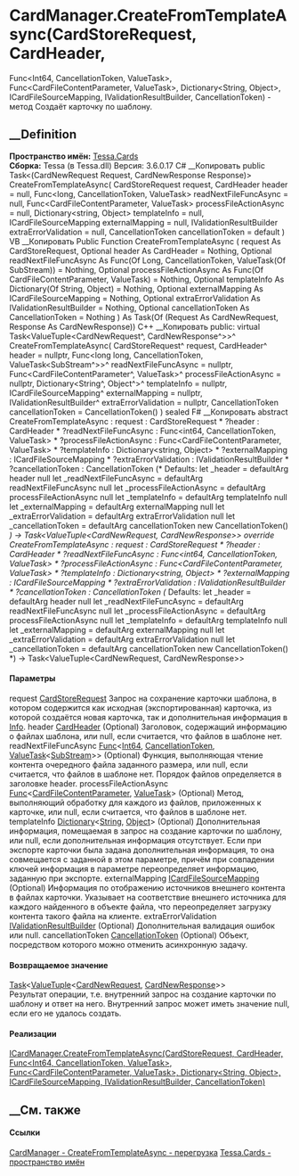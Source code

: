 # CardManager.CreateFromTemplateAsync(CardStoreRequest, CardHeader,
Func<Int64, CancellationToken, ValueTask<SubStream>>,
Func<CardFileContentParameter, ValueTask>, Dictionary<String, Object>,
ICardFileSourceMapping, IValidationResultBuilder, CancellationToken) - метод
Создаёт карточку по шаблону.
## __Definition
 **Пространство имён:** [Tessa.Cards](N_Tessa_Cards.htm)  
 **Сборка:** Tessa (в Tessa.dll) Версия: 3.6.0.17
C# __Копировать
     public Task<(CardNewRequest Request, CardNewResponse Response)> CreateFromTemplateAsync(
    	CardStoreRequest request,
    	CardHeader header = null,
    	Func<long, CancellationToken, ValueTask<SubStream>> readNextFileFuncAsync = null,
    	Func<CardFileContentParameter, ValueTask> processFileActionAsync = null,
    	Dictionary<string, Object> templateInfo = null,
    	ICardFileSourceMapping externalMapping = null,
    	IValidationResultBuilder extraErrorValidation = null,
    	CancellationToken cancellationToken = default
    )
VB __Копировать
     Public Function CreateFromTemplateAsync ( 
    	request As CardStoreRequest,
    	Optional header As CardHeader = Nothing,
    	Optional readNextFileFuncAsync As Func(Of Long, CancellationToken, ValueTask(Of SubStream)) = Nothing,
    	Optional processFileActionAsync As Func(Of CardFileContentParameter, ValueTask) = Nothing,
    	Optional templateInfo As Dictionary(Of String, Object) = Nothing,
    	Optional externalMapping As ICardFileSourceMapping = Nothing,
    	Optional extraErrorValidation As IValidationResultBuilder = Nothing,
    	Optional cancellationToken As CancellationToken = Nothing
    ) As Task(Of (Request As CardNewRequest, Response As CardNewResponse))
C++ __Копировать
     public:
    virtual Task<ValueTuple<CardNewRequest^, CardNewResponse^>>^ CreateFromTemplateAsync(
    	CardStoreRequest^ request, 
    	CardHeader^ header = nullptr, 
    	Func<long long, CancellationToken, ValueTask<SubStream^>>^ readNextFileFuncAsync = nullptr, 
    	Func<CardFileContentParameter^, ValueTask>^ processFileActionAsync = nullptr, 
    	Dictionary<String^, Object^>^ templateInfo = nullptr, 
    	ICardFileSourceMapping^ externalMapping = nullptr, 
    	IValidationResultBuilder^ extraErrorValidation = nullptr, 
    	CancellationToken cancellationToken = CancellationToken()
    ) sealed
F# __Копировать
     abstract CreateFromTemplateAsync : 
            request : CardStoreRequest * 
            ?header : CardHeader * 
            ?readNextFileFuncAsync : Func<int64, CancellationToken, ValueTask<SubStream>> * 
            ?processFileActionAsync : Func<CardFileContentParameter, ValueTask> * 
            ?templateInfo : Dictionary<string, Object> * 
            ?externalMapping : ICardFileSourceMapping * 
            ?extraErrorValidation : IValidationResultBuilder * 
            ?cancellationToken : CancellationToken 
    (* Defaults:
            let _header = defaultArg header null
            let _readNextFileFuncAsync = defaultArg readNextFileFuncAsync null
            let _processFileActionAsync = defaultArg processFileActionAsync null
            let _templateInfo = defaultArg templateInfo null
            let _externalMapping = defaultArg externalMapping null
            let _extraErrorValidation = defaultArg extraErrorValidation null
            let _cancellationToken = defaultArg cancellationToken new CancellationToken()
    *)
    -> Task<ValueTuple<CardNewRequest, CardNewResponse>> 
    override CreateFromTemplateAsync : 
            request : CardStoreRequest * 
            ?header : CardHeader * 
            ?readNextFileFuncAsync : Func<int64, CancellationToken, ValueTask<SubStream>> * 
            ?processFileActionAsync : Func<CardFileContentParameter, ValueTask> * 
            ?templateInfo : Dictionary<string, Object> * 
            ?externalMapping : ICardFileSourceMapping * 
            ?extraErrorValidation : IValidationResultBuilder * 
            ?cancellationToken : CancellationToken 
    (* Defaults:
            let _header = defaultArg header null
            let _readNextFileFuncAsync = defaultArg readNextFileFuncAsync null
            let _processFileActionAsync = defaultArg processFileActionAsync null
            let _templateInfo = defaultArg templateInfo null
            let _externalMapping = defaultArg externalMapping null
            let _extraErrorValidation = defaultArg extraErrorValidation null
            let _cancellationToken = defaultArg cancellationToken new CancellationToken()
    *)
    -> Task<ValueTuple<CardNewRequest, CardNewResponse>> 
#### Параметры
request [CardStoreRequest](T_Tessa_Cards_CardStoreRequest.htm)
     Запрос на сохранение карточки шаблона, в котором содержится как исходная (экспортированная) карточка, из которой создаётся новая карточка, так и дополнительная информация в [Info](P_Tessa_Cards_CardInfoStorageObject_Info.htm). 
header [CardHeader](T_Tessa_Cards_ComponentModel_CardHeader.htm) (Optional)
     Заголовок, содержащий информацию о файлах шаблона, или null, если считается, что файлов в шаблоне нет. 
readNextFileFuncAsync
[Func](https://learn.microsoft.com/dotnet/api/system.func-3)<[Int64](https://learn.microsoft.com/dotnet/api/system.int64),
[CancellationToken](https://learn.microsoft.com/dotnet/api/system.threading.cancellationtoken),
[ValueTask](https://learn.microsoft.com/dotnet/api/system.threading.tasks.valuetask-1)<[SubStream](T_Tessa_Platform_IO_SubStream.htm)>>
(Optional)
     Функция, выполняющая чтение контента очередного файла заданного размера, или null, если считается, что файлов в шаблоне нет. Порядок файлов определяется в заголовке header. 
processFileActionAsync
[Func](https://learn.microsoft.com/dotnet/api/system.func-2)<[CardFileContentParameter](T_Tessa_Cards_CardFileContentParameter.htm),
[ValueTask](https://learn.microsoft.com/dotnet/api/system.threading.tasks.valuetask)>
(Optional)
     Метод, выполняющий обработку для каждого из файлов, приложенных к карточке, или null, если считается, что файлов в шаблоне нет. 
templateInfo
[Dictionary](https://learn.microsoft.com/dotnet/api/system.collections.generic.dictionary-2)<[String](https://learn.microsoft.com/dotnet/api/system.string),
[Object](https://learn.microsoft.com/dotnet/api/system.object)> (Optional)
Дополнительная информация, помещаемая в запрос на создание карточки по
шаблону, или null, если дополнительная информация отсутствует.
Если при экспорте карточки была задана дополнительная информация, то она
совмещается с заданной в этом параметре, причём при совпадении ключей
информация в параметре переопределяет информацию, заданную при экспорте.
externalMapping
[ICardFileSourceMapping](T_Tessa_Cards_ICardFileSourceMapping.htm) (Optional)
    Информация по отображению источников внешнего контента в файлах карточки. Указывает на соответствие внешнего источника для каждого найденного в объекте файла, что переопределяет загрузку контента такого файла на клиенте.
extraErrorValidation
[IValidationResultBuilder](T_Tessa_Platform_Validation_IValidationResultBuilder.htm)
(Optional)
    Дополнительная валидация ошибок или null.
cancellationToken
[CancellationToken](https://learn.microsoft.com/dotnet/api/system.threading.cancellationtoken)
(Optional)
    Объект, посредством которого можно отменить асинхронную задачу.
#### Возвращаемое значение
[Task](https://learn.microsoft.com/dotnet/api/system.threading.tasks.task-1)<[ValueTuple](https://learn.microsoft.com/dotnet/api/system.valuetuple-2)<[CardNewRequest](T_Tessa_Cards_CardNewRequest.htm),
[CardNewResponse](T_Tessa_Cards_CardNewResponse.htm)>>  
Результат операции, т.е. внутренний запрос на создание карточки по шаблону и
ответ на него. Внутренний запрос может иметь значение null, если его не
удалось создать.
#### Реализации
[ICardManager.CreateFromTemplateAsync(CardStoreRequest, CardHeader,
Func<Int64, CancellationToken, ValueTask<SubStream>>,
Func<CardFileContentParameter, ValueTask>, Dictionary<String, Object>,
ICardFileSourceMapping, IValidationResultBuilder,
CancellationToken)](M_Tessa_Cards_ICardManager_CreateFromTemplateAsync.htm)  
##  __См. также
#### Ссылки
[CardManager - ](T_Tessa_Cards_CardManager.htm)
[CreateFromTemplateAsync -
перегрузка](Overload_Tessa_Cards_CardManager_CreateFromTemplateAsync.htm)
[Tessa.Cards - пространство имён](N_Tessa_Cards.htm)
